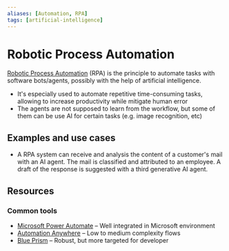 ```yaml
---
aliases: [Automation, RPA]
tags: [artificial-intelligence]
---
```


# Robotic Process Automation

[Robotic Process Automation](https://en.wikipedia.org/wiki/Robotic_process_automation#) (RPA) is the principle to automate tasks with software bots/agents, possibly with the help of artificial intelligence.

- It's especially used to automate repetitive time-consuming tasks, allowing to increase productivity while mitigate human error
- The agents are not supposed to learn from the workflow, but some of them can be use AI for certain tasks (e.g. image recognition, etc)

## Examples and use cases

- A RPA system can receive and analysis the content of a customer's mail with an AI agent. The mail is classified and attributed to an employee. A draft of the response is suggested with a third generative AI agent.

## Resources

### Common tools

- [Microsoft Power Automate](https://en.wikipedia.org/wiki/Microsoft_Power_Automate) – Well integrated in Microsoft environment
- [Automation Anywhere](https://en.wikipedia.org/wiki/Automation_Anywhere) – Low to medium complexity flows
- [Blue Prism](https://en.wikipedia.org/wiki/Blue_Prism) – Robust, but more targeted for developer